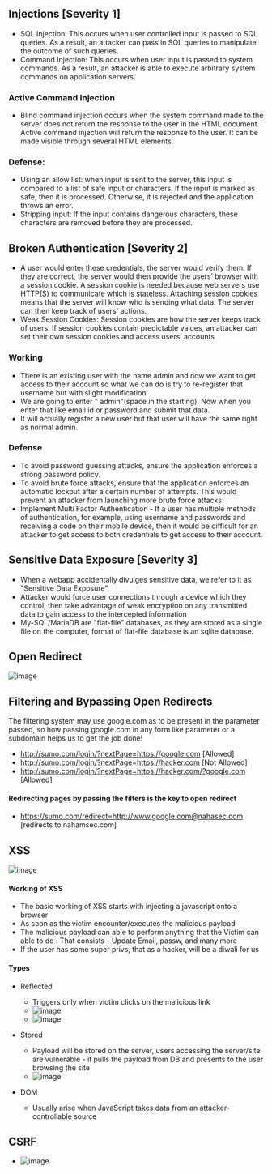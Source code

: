 ## Injections [Severity 1]
+ SQL Injection: This occurs when user controlled input is passed to SQL queries. As a result, an attacker can pass in SQL queries to manipulate the outcome of such queries. 
+ Command Injection: This occurs when user input is passed to system commands. As a result, an attacker is able to execute arbitrary system commands on application servers.

### Active Command Injection
+ Blind command injection occurs when the system command made to the server does not return the response to the user in the HTML document.  Active command injection will return the response to the user.  It can be made visible through several HTML elements.
### Defense:
+ Using an allow list: when input is sent to the server, this input is compared to a list of safe input or characters. If the input is marked as safe, then it is processed. Otherwise, it is rejected and the application throws an error.
+ Stripping input: If the input contains dangerous characters, these characters are removed before they are processed.
## Broken Authentication [Severity 2] 
+ A user would enter these credentials, the server would verify them. If they are correct, the server would then provide the users’ browser with a session cookie. A session cookie is needed because web servers use HTTP(S) to communicate which is stateless. Attaching session cookies means that the server will know who is sending what data. The server can then keep track of users' actions. 
+ Weak Session Cookies: Session cookies are how the server keeps track of users. If session cookies contain predictable values, an attacker can set their own session cookies and access users’ accounts

### Working
+ There is an existing user with the name admin and now we want to get access to their account so what we can do is try to re-register that username but with slight modification. 
+ We are going to enter " admin"(space in the starting). Now when you enter that like email id or password and submit that data. 
+ It will actually register a new user but that user will have the same right as normal admin.

### Defense
+ To avoid password guessing attacks, ensure the application enforces a strong password policy. 
+ To avoid brute force attacks, ensure that the application enforces an automatic lockout after a certain number of attempts. This would prevent an attacker from launching more brute force attacks.
+ Implement Multi Factor Authentication - If a user has multiple methods of authentication, for example, using username and passwords and receiving a code on their mobile device, then it would be difficult for an attacker to get access to both credentials to get access to their account.
## Sensitive Data Exposure [Severity 3] 
+ When a webapp accidentally divulges sensitive data, we refer to it as "Sensitive Data Exposure"
+ Attacker would force user connections through a device which they control, then take advantage of weak encryption on any transmitted data to gain access to the intercepted information 
+ My-SQL/MariaDB are "flat-file" databases, as they are stored as a single file on the computer,  format of flat-file database is an sqlite database.
## Open Redirect
![image](https://user-images.githubusercontent.com/51809378/139378895-65f2e490-2a45-43fa-b071-62821797749a.png)

## Filtering and Bypassing Open Redirects
The filtering system may use google.com as to be present in the parameter passed, so how passing google.com in any form like parameter or a subdomain helps us to get the job done!

+ http://sumo.com/login/?nextPage=https://google.com [Allowed]
+ http://sumo.com/login/?nextPage=https://hacker.com [Not Allowed]
+ http://sumo.com/login/?nextPage=https://hacker.com/?google.com [Allowed] 
#### Redirecting pages by passing the filters is the key to open redirect
+ https://sumo.com/redirect=http://www.google.com@nahasec.com   [redirects to nahamsec.com]

## XSS
![image](https://user-images.githubusercontent.com/51809378/139433794-b758d030-8403-400c-a9a3-e9cc371ab4a9.png)

#### Working of XSS
+ The basic working of XSS starts with injecting a javascript onto a browser
+ As soon as the victim encounter/executes the malicious payload
+ The malicious payload can able to perform anything that the Victim can able to do : That consists - Update Email, passw, and many more
+ If the user has some super privs, that as a hacker, will be a diwali for us  
#### Types
+ Reflected
    + Triggers only when victim clicks on the malicious link
    + ![image](https://user-images.githubusercontent.com/51809378/139435920-a1e93037-ebc5-42f4-bb6c-5248319c4358.png)
    + ![image](https://user-images.githubusercontent.com/51809378/139521754-87969834-73d3-4de3-b258-76a5ffed389b.png)

+ Stored
    + Payload will be stored on the server, users accessing the server/site are vulnerable - it pulls the payload from DB and presents to the user browsing the site
    + ![image](https://user-images.githubusercontent.com/51809378/139521749-e4766e78-3079-4adc-b262-8a2a88ec9ad8.png)


+ DOM
    + Usually arise when JavaScript takes data from an attacker-controllable source
## CSRF 
+ ![image](https://user-images.githubusercontent.com/51809378/139521981-32d78262-aa83-4e1d-a439-91d37c9c9287.png)
